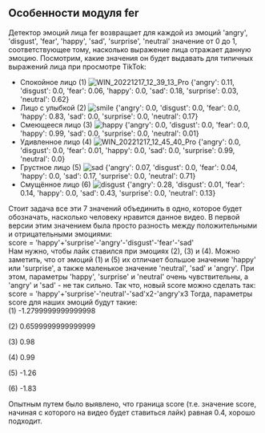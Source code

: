 ## Особенности модуля fer
Детектор эмоций лица fer возвращает для каждой из эмоций 'angry', 'disgust', 'fear', 'happy', 'sad', 'surprise', 'neutral' значение от 0 до 1, соответствующее тому, насколько выражение лица отражает данную эмоцию.
Посмотрим, какие значения он будет выдавать для типичных выражений лица при просмотре TikTok:  
- Спокойное лицо (1)
![WIN_20221217_12_39_13_Pro](https://user-images.githubusercontent.com/64738836/208235896-98092e5b-7f64-44f2-b1c6-c42173a30e84.jpg)
{'angry': 0.11, 'disgust': 0.0, 'fear': 0.06, 'happy': 0.0, 'sad': 0.18, 'surprise': 0.03, 'neutral': 0.62}
- Лицо с улыбкой (2)
![smile](https://user-images.githubusercontent.com/64738836/208235951-6feed6ee-a80b-42da-b301-b58e8033cae0.jpg)
{'angry': 0.0, 'disgust': 0.0, 'fear': 0.0, 'happy': 0.83, 'sad': 0.0, 'surprise': 0.0, 'neutral': 0.17}
- Смеющееся лицо (3)
![happy](https://user-images.githubusercontent.com/64738836/208236133-5e2b3bc2-f890-473b-9d6b-f4d0d9d365d4.jpg)
{'angry': 0.0, 'disgust': 0.0, 'fear': 0.0, 'happy': 0.99, 'sad': 0.0, 'surprise': 0.0, 'neutral': 0.01}
- Удивленное лицо (4)
![WIN_20221217_12_45_40_Pro](https://user-images.githubusercontent.com/64738836/208236001-feab1964-fe63-43ba-9c77-7a0959f1c528.jpg)
{'angry': 0.0, 'disgust': 0.0, 'fear': 0.01, 'happy': 0.0, 'sad': 0.0, 'surprise': 0.99, 'neutral': 0.0}
- Грустное лицо (5)
![sad](https://user-images.githubusercontent.com/64738836/208236083-ed81ccbf-c903-49fa-bb95-e4825350c48d.jpg)
{'angry': 0.07, 'disgust': 0.0, 'fear': 0.04, 'happy': 0.0, 'sad': 0.17, 'surprise': 0.0, 'neutral': 0.71}  
- Смущённое лицо (6)
![disgust](https://user-images.githubusercontent.com/64738836/208236424-53394d25-6bd9-4548-a3e5-398a78b43a17.jpg)
{'angry': 0.28, 'disgust': 0.01, 'fear': 0.14, 'happy': 0.0, 'sad': 0.43, 'surprise': 0.0, 'neutral': 0.13}
  
Стоит задача все эти 7 значений объединить в одно, которое будет обозначать, насколько человеку нравится данное видео. 
В первой версии этим значением была просто разность между положительными и отрицательными эмоциями:  
score = 'happy'+'surprise'-'angry'-'disgust'-'fear'-'sad'  
Нам нужно, чтобы лайк ставился при эмоциях (2), (3) и (4). Можно заметить, что от эмоций (1) и (5) их отличает большое значение 'happy' или 'surprise', а также маленькое значение 'neutral', 'sad' и 'angry'.
При этом, параметры 'happy', 'surprise' и 'neutral' очень чувствительны, а 'angry' и 'sad' - не так сильно.
Так что, новый score можно сделать так:  
score = 'happy'+'surprise'-'neutral'-'sad'x2-'angry'x3
Тогда, параметры score для наших эмоций будут такие:  
(1) -1.2799999999999998  

(2) 0.6599999999999999  

(3) 0.98  

(4) 0.99  

(5) -1.26  

(6) -1.83  

Опытным путем было выявлено, что граница score (т.е. значение score, начиная с которого на видео будет ставиться лайк) равная 0.4, хорошо подходит.


